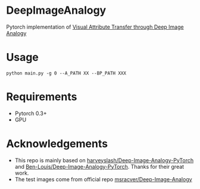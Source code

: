 # DeepImageAnalogy
Pytorch implementation of [Visual Attribute Transfer through Deep Image Analogy](https://arxiv.org/pdf/1705.01088.pdf)

# Usage
```
python main.py -g 0 --A_PATH XX --BP_PATH XXX
```

# Requirements
* Pytorch 0.3+
* GPU

# Acknowledgements
* This repo is mainly based on [harveyslash/Deep-Image-Analogy-PyTorch](https://github.com/harveyslash/Deep-Image-Analogy-PyTorch) and [Ben-Louis/Deep-Image-Analogy-PyTorch](https://github.com/Ben-Louis/Deep-Image-Analogy-PyTorch). Thanks for their great work.
* The test images come from official repo [msracver/Deep-Image-Analogy](https://github.com/msracver/Deep-Image-Analogy)
